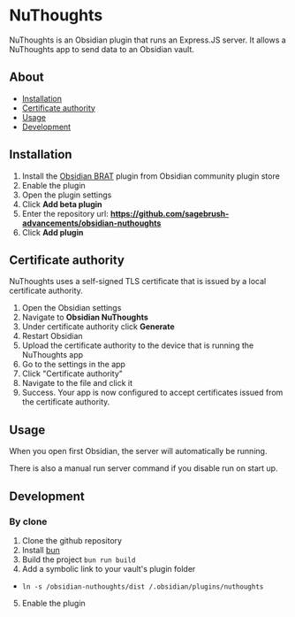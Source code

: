 # NuThoughts

NuThoughts is an Obsidian plugin that runs an Express.JS server. It allows a NuThoughts app to send data to an Obsidian vault.

## About

-   [Installation](#installation)
-   [Certificate authority](#certificate-authority)
-   [Usage](#usage)
-   [Development](#development)

## Installation

1. Install the [Obsidian BRAT](https://github.com/TfTHacker/obsidian42-brat) plugin from Obsidian community plugin store
2. Enable the plugin
3. Open the plugin settings
4. Click **Add beta plugin**
5. Enter the repository url: **https://github.com/sagebrush-advancements/obsidian-nuthoughts**
6. Click **Add plugin**

## Certificate authority

NuThoughts uses a self-signed TLS certificate that is issued by a local certificate authority.

1. Open the Obsidian settings
2. Navigate to **Obsidian NuThoughts**
3. Under certificate authority click **Generate**
4. Restart Obsidian
5. Upload the certificate authority to the device that is running the NuThoughts app
6. Go to the settings in the app
7. Click "Certificate authority"
8. Navigate to the file and click it
9. Success. Your app is now configured to accept certificates issued from the certificate authority.

## Usage

When you open first Obsidian, the server will automatically be running.

There is also a manual run server command if you disable run on start up.

## Development

### By clone

1. Clone the github repository
2. Install [bun](https://bun.sh)
3. Build the project `bun run build`
4. Add a symbolic link to your vault's plugin folder

-   `ln -s /obsidian-nuthoughts/dist /.obsidian/plugins/nuthoughts`

5. Enable the plugin
